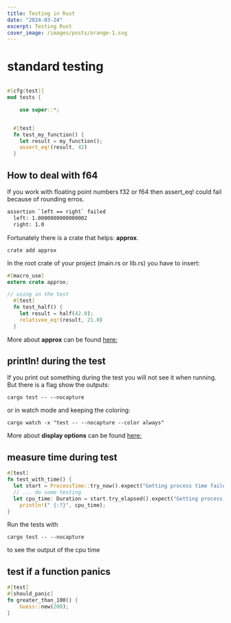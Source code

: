 ```yaml
---
title: Testing in Rust
date: "2024-03-24"
excerpt: Testing Rust
cover_image: /images/posts/orange-1.svg
---
```


# standard testing

```rust

#[cfg(test)]
mod tests {

    use super::*;


  #[test]
  fn test_my_function() {
    let result = my_function();
    assert_eq!(result, 42)
  }
```

## How to deal with f64

If you work with floating point numbers f32 or f64 then assert_eq! could fail because of rounding erros.

```sh
assertion `left == right` failed
  left: 1.0000000000000002
  right: 1.0
```

Fortunately there is a crate that helps: **approx**.

```
crate add approx
```

In the root crate of your project (main.rs or lib.rs) you have to insert:

```rust
#[macro_use]
extern crate approx;

// using in the test
  #[test]
  fn test_half() {
    let result = half(42.0);
    relativee_eq!(result, 21.0)
  }
```

More about **approx** can be found [here:](https://docs.rs/approx/latest/)

## println! during the test

If you print out something during the test you will not see it when running.
But there is a flag show the outputs:

`cargo test -- --nocapture`

or in watch mode and keeping the coloring:

`cargo watch -x "test -- --nocapture --color always"`

More about **display options** can be found [here:](https://doc.rust-lang.org/cargo/commands/cargo-test.html#display-options)

## measure time during test

```rust
#[test]
fn test_with_time() {
  let start = ProcessTime::try_now().expect("Getting process time failed");
  // ... do some testing
  let cpu_time: Duration = start.try_elapsed().expect("Getting process time failed");
    println!(" {:?}", cpu_time);
}
```

Run the tests with

`cargo test -- --nocapture`

to see the output of the cpu time

## test if a function panics

```rust
#[test]
#[should_panic]
fn greater_than_100() {
    Guess::new(200);
}
```
